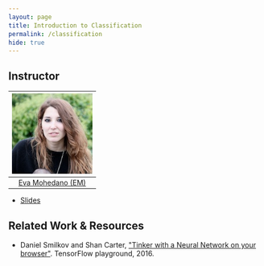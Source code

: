 ```yaml
---
layout: page
title: Introduction to Classification
permalink: /classification
hide: true
---
```


## Instructor

| ![Eva Mohedano][EvaMohedano-photo]  |
|:-:|
|  [Eva Mohedano (EM)](EvaMohedano-web)     |

[EvaMohedano-web]: https://www.insight-centre.org/users/eva-mohedano
[EvaMohedano-photo]: img/instructors/EvaMohedano.jpg "Eva Mohedano"

* [Slides](slides/classification.pdf)

## Related Work & Resources

* Daniel Smilkov and Shan Carter, ["Tinker with a Neural Network on your browser"](http://playground.tensorflow.org/#activation=tanh&batchSize=10&dataset=circle&regDataset=reg-plane&learningRate=0.03&regularizationRate=0&noise=0&networkShape=4,2&seed=0.50947&showTestData=false&discretize=false&percTrainData=50&x=true&y=true&xTimesY=false&xSquared=false&ySquared=false&cosX=false&sinX=false&cosY=false&sinY=false&collectStats=false&problem=classification). TensorFlow playground, 2016.

